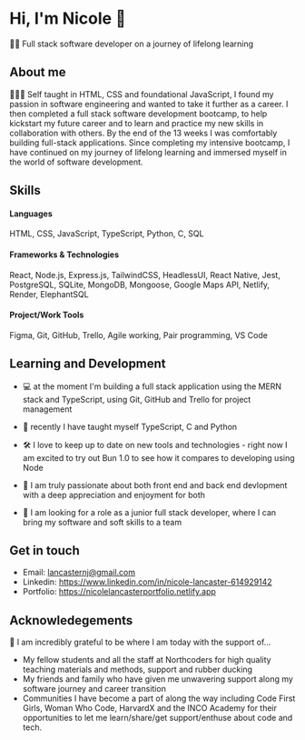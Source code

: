 <h1>Hi, I'm Nicole 👋</h1>

<p>🧑‍🎓 Full stack software developer on a journey of lifelong learning</p>

## About me

👩🏻‍💻 Self taught in HTML, CSS and foundational JavaScript, I found my passion in software engineering and wanted to take it further as a career. I then completed a full stack software development bootcamp, to help kickstart my future career and to learn and practice my new skills in collaboration with others. By the end of the 13 weeks I was comfortably building full-stack applications. Since completing my intensive bootcamp, I have continued on my journey of lifelong learning and immersed myself in the world of software development.

## Skills

#### Languages
HTML, CSS, JavaScript, TypeScript, Python, C, SQL

#### Frameworks & Technologies
React, Node.js, Express.js, TailwindCSS, HeadlessUI, React Native, Jest, PostgreSQL, SQLite, MongoDB, Mongoose, Google Maps API, Netlify, Render, ElephantSQL

#### Project/Work Tools
Figma, Git, GitHub, Trello, Agile working, Pair programming, VS Code


## Learning and Development

- 💻 at the moment I'm building a full stack application using the MERN stack and TypeScript, using Git, GitHub and Trello for project management

- 🌱 recently I have taught myself TypeScript, C and Python
  
- 🛠️ I love to keep up to date on new tools and technologies - right now I am excited to try out Bun 1.0 to see how it compares to developing using Node

- 👯 I am truly passionate about both front end and back end devlopment with a deep appreciation and enjoyment for both

- 👀 I am looking for a role as a junior full stack developer, where I can bring my software and soft skills to a team


## Get in touch 

- Email:      lancasternj@gmail.com 
- Linkedin:   https://www.linkedin.com/in/nicole-lancaster-614929142
- Portfolio:  https://nicolelancasterportfolio.netlify.app

## Acknowledegements

🫶 I am incredibly grateful to be where I am today with the support of...
- My fellow students and all the staff at Northcoders for high quality teaching materials and methods, support and rubber ducking
- My friends and family who have given me unwavering support along my software journey and career transition
- Communities I have become a part of along the way including Code First Girls, Woman Who Code, HarvardX and the INCO Academy for their opportunities to let me learn/share/get support/enthuse about code and tech.

